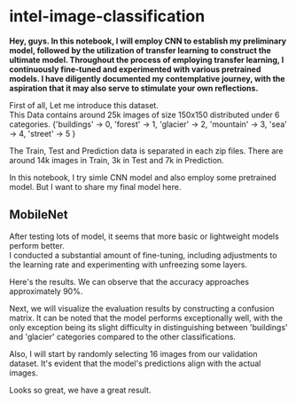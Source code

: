# intel-image-classification
**Hey, guys. In this notebook, I will employ CNN to establish my preliminary model, followed by the utilization of transfer learning to construct the ultimate model. Throughout the process of employing transfer learning, I continuously fine-tuned and experimented with various pretrained models. I have diligently documented my contemplative journey, with the aspiration that it may also serve to stimulate your own reflections.**  

First of all, Let me introduce this dataset.  
This Data contains around 25k images of size 150x150 distributed under 6 categories.
{'buildings' -> 0,
'forest' -> 1,
'glacier' -> 2,
'mountain' -> 3,
'sea' -> 4,
'street' -> 5 }

The Train, Test and Prediction data is separated in each zip files. There are around 14k images in Train, 3k in Test and 7k in Prediction.  

In this notebook, I try simle CNN model and also employ some pretrained model. But I want to share my final model here.  
## MobileNet  
After testing lots of model, it seems that more basic or lightweight models perform better.  
I conducted a substantial amount of fine-tuning, including adjustments to the learning rate and experimenting with unfreezing some layers.

Here's the results. We can observe that the accuracy approaches approximately 90%.  

Next, we will visualize the evaluation results by constructing a confusion matrix. It can be noted that the model performs exceptionally well, with the only exception being its slight difficulty in distinguishing between 'buildings' and 'glacier' categories compared to the other classifications.  

 Also, I will start by randomly selecting 16 images from our validation dataset. It's evident that the model's predictions align with the actual images.

 Looks so great, we have a great result.
